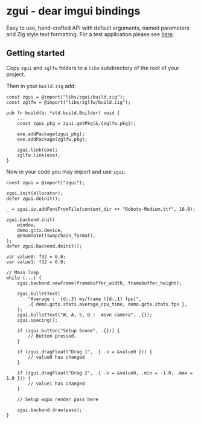 # zgui - dear imgui bindings

Easy to use, hand-crafted API with default arguments, named parameters and Zig style text formatting. For a test application please see [here](https://github.com/michal-z/zig-gamedev/tree/main/samples/gui_test_wgpu).

## Getting started

Copy `zgui` and `zglfw` folders to a `libs` subdirectory of the root of your project.

Then in your `build.zig` add:
```zig
const zgui = @import("libs/zgui/build.zig");
const zglfw = @import("libs/zglfw/build.zig");

pub fn build(b: *std.build.Builder) void {
    ...
    const zgui_pkg = zgui.getPkg(&.{zglfw.pkg});

    exe.addPackage(zgui_pkg);
    exe.addPackage(zglfw.pkg);

    zgui.link(exe);
    zglfw.link(exe);
}
```
Now in your code you may import and use `zgui`:
```zig
const zgui = @import("zgui");

zgui.init(allocator);
defer zgui.deinit();

_ = zgui.io.addFontFromFile(content_dir ++ "Roboto-Medium.ttf", 16.0);

zgui.backend.init(
    window,
    demo.gctx.device,
    @enumToInt(swapchain_format),
);
defer zgui.backend.deinit();

var value0: f32 = 0.0;
var value1: f32 = 0.0;

// Main loop
while (...) {
    zgui.backend.newFrame(framebuffer_width, framebuffer_height);

    zgui.bulletText(
        "Average :  {d:.3} ms/frame ({d:.1} fps)",
        .{ demo.gctx.stats.average_cpu_time, demo.gctx.stats.fps },
    );
    zgui.bulletText("W, A, S, D :  move camera", .{});
    zgui.spacing();

    if (zgui.button("Setup Scene", .{})) {
        // Button pressed.
    }

    if (zgui.dragFloat("Drag 1", .{ .v = &value0 })) {
        // value0 has changed
    }

    if (zgui.dragFloat("Drag 2", .{ .v = &value0, .min = -1.0, .max = 1.0 })) {
        // value1 has changed
    }

    // Setup wgpu render pass here

    zgui.backend.draw(pass);
}
```
